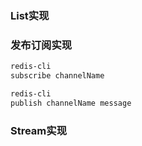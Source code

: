 
### List实现
### 发布订阅实现
```bash title="订阅者终端"
redis-cli
subscribe channelName
```

```bash title="发布者终端"
redis-cli
publish channelName message
```
### Stream实现